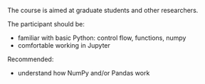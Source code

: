 The course is aimed at graduate students and other researchers.

The participant should be:
- familiar with basic Python: control flow, functions, numpy
- comfortable working in Jupyter

Recommended:
- understand how NumPy and/or Pandas work
